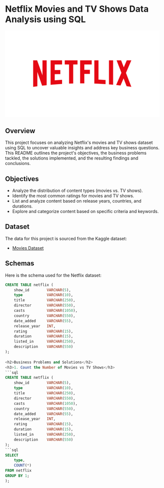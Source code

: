 # Netflix Movies and TV Shows Data Analysis using SQL

![netflix_logo](https://github.com/ABHI-RAJ-9053/netflix_data_analysis_project/blob/main/netflix_logo02.png)

## Overview
This project focuses on analyzing Netflix's movies and TV shows dataset using SQL to uncover valuable insights and address key business questions. This README outlines the project's objectives, the business problems tackled, the solutions implemented, and the resulting findings and conclusions.

## Objectives
- Analyze the distribution of content types (movies vs. TV shows).
- Identify the most common ratings for movies and TV shows.
- List and analyze content based on release years, countries, and durations.
- Explore and categorize content based on specific criteria and keywords.

## Dataset
The data for this project is sourced from the Kaggle dataset:
- [Movies Dataset](https://www.kaggle.com/datasets/shivamb/netflix-shows?resource=download)

## Schemas

Here is the schema used for the Netflix dataset:

```sql
CREATE TABLE netflix (
    show_id        VARCHAR(5),
    type           VARCHAR(10),
    title          VARCHAR(250),
    director       VARCHAR(550),
    casts          VARCHAR(1050),
    country        VARCHAR(550),
    date_added     VARCHAR(55),
    release_year   INT,
    rating         VARCHAR(15),
    duration       VARCHAR(15),
    listed_in      VARCHAR(250),
    description    VARCHAR(550)
);

<h2>Business Problems and Solutions</h2>
<h3>1. Count the Number of Movies vs TV Shows</h3>
```sql
CREATE TABLE netflix (
    show_id        VARCHAR(5),
    type           VARCHAR(10),
    title          VARCHAR(250),
    director       VARCHAR(550),
    casts          VARCHAR(1050),
    country        VARCHAR(550),
    date_added     VARCHAR(55),
    release_year   INT,
    rating         VARCHAR(15),
    duration       VARCHAR(15),
    listed_in      VARCHAR(250),
    description    VARCHAR(550)
);
```sql
SELECT 
    type,
    COUNT(*)
FROM netflix
GROUP BY 1;
);

